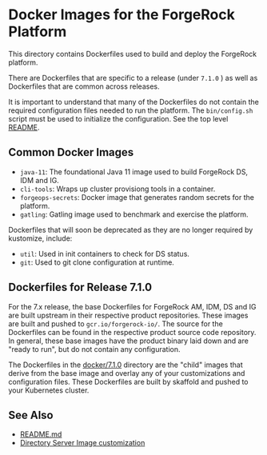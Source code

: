 # Docker Images for the ForgeRock Platform

This directory contains Dockerfiles used to build and deploy the ForgeRock platform.

There are Dockerfiles that are specific to a release (under `7.1.0` )
as well as Dockerfiles that are common across releases.

It is important to understand that many of the Dockerfiles do not contain the required configuration files needed to run the platform. The `bin/config.sh` script must be used to initialize the configuration. See the top level [README](../README.md).

## Common Docker Images

* `java-11`: The foundational Java 11 image used to build ForgeRock DS, IDM and IG.
* `cli-tools`: Wraps up cluster provisiong tools in a container.
* `forgeops-secrets`: Docker image that generates random secrets for the platform.
* `gatling`: Gatling image used to benchmark and exercise the platform.


Dockerfiles that will soon be deprecated as they are no longer required by kustomize, include:

* `util`:  Used in init containers to check for DS status.
* `git`: Used to git clone configuration at runtime.

## Dockerfiles for Release 7.1.0

For the 7.x release, the base Dockerfiles for ForgeRock AM, IDM, DS and IG are built upstream in their respective product repositories. These images are built
and pushed  to `gcr.io/forgerock-io/`.  The source for the Dockerfiles can be
found in the respective product source code repository. In general, these base images have
the product binary laid down and are "ready to run", but do not contain any configuration.

The Dockerfiles in the [docker/7.1.0](7.1.0/) directory are the "child" images that derive from the base
image and overlay any of your customizations and configuration files. These Dockerfiles
are built by skaffold and pushed to your Kubernetes cluster.

## See Also

* [README.md](../README.md)
* [Directory Server Image customization](7.1.0/ds/README-DS.md)

